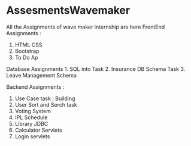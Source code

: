 # AssesmentsWavemaker
All the Assignments of wave maker internship are here 
FrontEnd Assignments : 
  1. HTML CSS 
  2. Bootstrap
  3. To Do Ap
  
  
  Database Assignments
    1. SQL into Task
    2. Insurance DB Schema Task
    3. Leave Management Schema
  
 Backend Assignments : 
  1. Use Case task : Building
  2. User Sort and Serch task
  3. Voting System
  4. IPL Schedule
  5. Library JDBC
  6. Calculator Servlets
  7. Login servlets
